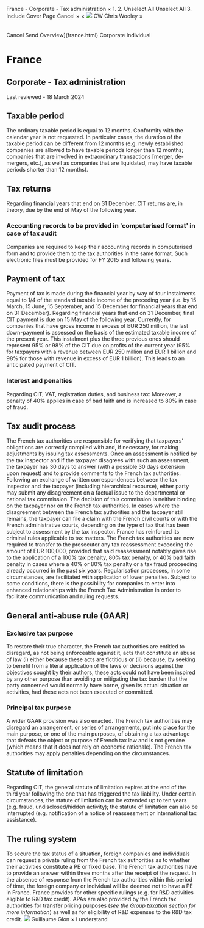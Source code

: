 France - Corporate - Tax administration
×
1.
2.
Unselect All
Unselect All
3.
Include Cover Page
Cancel
×
×
![](-/media/world-wide-tax-summaries/attachments/global---chris-wooley.ashx%3Frev=ac5e5f3223b34096b1afc2a6009c7320&revision=ac5e5f32-23b3-4096-b1af-c2a6009c7320&hash=859B7ADC84DC2CBEC9760E9E6EE7DE6D0A8BFCDF)
CW
Chris Wooley
×
######
Cancel
Send
Overview](france.html)
Corporate
Individual
# France
## Corporate - Tax administration
Last reviewed - 18 March 2024
## Taxable period
The ordinary taxable period is equal to 12 months. Conformity with the calendar year is not requested. In particular cases, the duration of the taxable period can be different from 12 months (e.g. newly established companies are allowed to have taxable periods longer than 12 months; companies that are involved in extraordinary transactions [merger, de-mergers, etc.], as well as companies that are liquidated, may have taxable periods shorter than 12 months).
## Tax returns
Regarding financial years that end on 31 December, CIT returns are, in theory, due by the end of May of the following year.
### Accounting records to be provided in 'computerised format' in case of tax audit
Companies are required to keep their accounting records in computerised form and to provide them to the tax authorities in the same format. Such electronic files must be provided for FY 2015 and following years.
## Payment of tax
Payment of tax is made during the financial year by way of four instalments equal to 1/4 of the standard taxable income of the preceding year (i.e. by 15 March, 15 June, 15 September, and 15 December for financial years that end on 31 December). Regarding financial years that end on 31 December, final CIT payment is due on 15 May of the following year.
Currently, for companies that have gross income in excess of EUR 250 million, the last down-payment is assessed on the basis of the estimated taxable income of the present year. This instalment plus the three previous ones should represent 95% or 98% of the CIT due on profits of the current year (95% for taxpayers with a revenue between EUR 250 million and EUR 1 billion and 98% for those with revenue in excess of EUR 1 billion). This leads to an anticipated payment of CIT.
### Interest and penalties
Regarding CIT, VAT, registration duties, and business tax:
Moreover, a penalty of 40% applies in case of bad faith and is increased to 80% in case of fraud.
## Tax audit process
The French tax authorities are responsible for verifying that taxpayers’ obligations are correctly complied with and, if necessary, for making adjustments by issuing tax assessments.
Once an assessment is notified by the tax inspector and if the taxpayer disagrees with such an assessment, the taxpayer has 30 days to answer (with a possible 30 days extension upon request) and to provide comments to the French tax authorities.
Following an exchange of written correspondences between the tax inspector and the taxpayer (including hierarchical recourse), either party may submit any disagreement on a factual issue to the departmental or national tax commission. The decision of this commission is neither binding on the taxpayer nor on the French tax authorities.
In cases where the disagreement between the French tax authorities and the taxpayer still remains, the taxpayer can file a claim with the French civil courts or with the French administrative courts, depending on the type of tax that has been subject to assessment by the tax inspector.
France has reinforced its criminal rules applicable to tax matters. The French tax authorities are now required to transfer to the prosecutor any tax reassessment exceeding the amount of EUR 100,000, provided that said reassessment notably gives rise to the application of a 100% tax penalty, 80% tax penalty, or 40% bad faith penalty in cases where a 40% or 80% tax penalty or a tax fraud proceeding already occurred in the past six years.
Regularisation processes, in some circumstances, are facilitated with application of lower penalties.
Subject to some conditions, there is the possibility for companies to enter into enhanced relationships with the French Tax Administration in order to facilitate communication and ruling requests.
## General anti-abuse rule (GAAR)
### Exclusive tax purpose
To restore their true character, the French tax authorities are entitled to disregard, as not being enforceable against it, acts that constitute an abuse of law (i) either because these acts are fictitious or (ii) because, by seeking to benefit from a literal application of the laws or decisions against the objectives sought by their authors, these acts could not have been inspired by any other purpose than avoiding or mitigating the tax burden that the party concerned would normally have borne, given its actual situation or activities, had these acts not been executed or committed.
### Principal tax purpose
A wider GAAR provision was also enacted. The French tax authorities may disregard an arrangement, or series of arrangements, put into place for the main purpose, or one of the main purposes, of obtaining a tax advantage that defeats the object or purpose of French tax law and is not genuine (which means that it does not rely on economic rationale).
The French tax authorities may apply penalties depending on the circumstances.
## Statute of limitation
Regarding CIT, the general statute of limitation expires at the end of the third year following the one that has triggered the tax liability.
Under certain circumstances, the statute of limitation can be extended up to ten years (e.g. fraud, undisclosed/hidden activity); the statute of limitation can also be interrupted (e.g. notification of a notice of reassessment or international tax assistance).
## The ruling system
To secure the tax status of a situation, foreign companies and individuals can request a private ruling from the French tax authorities as to whether their activities constitute a PE or fixed base.
The French tax authorities have to provide an answer within three months after the receipt of the request. In the absence of response from the French tax authorities within this period of time, the foreign company or individual will be deemed not to have a PE in France.
France provides for other specific rulings (e.g. for R&D activities eligible to R&D tax credit).
APAs are also provided by the French tax authorities for transfer pricing purposes (*see the [Group taxation](france/corporate/group-taxation.html) section for more information*) as well as for eligibility of R&D expenses to the R&D tax credit.
![](-/media/world-wide-tax-summaries/franceguillaume-glonfrance--guillaume-glonpng20210309124758951.ashx%3Frev=67006230ddb64b5ba2f4b559b530632c&revision=67006230-ddb6-4b5b-a2f4-b559b530632c&hash=F33C846DEC3DE290C3B300F51A01AF661A1254CE)
Guillaume Glon
×
I understand